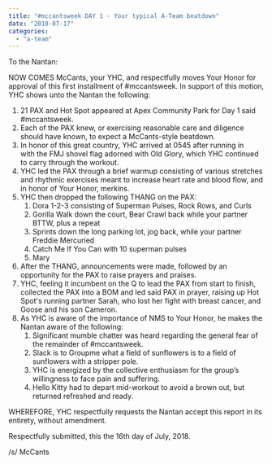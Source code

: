 ```yaml
---
title: "#mccantsweek DAY 1 - Your typical A-Team beatdown"
date: "2018-07-17"
categories: 
  - "a-team"
---
```


To the Nantan:

NOW COMES McCants, your YHC, and respectfully moves Your Honor for approval of this first installment of #mccantsweek. In support of this motion, YHC shows unto the Nantan the following:

1. 21 PAX and Hot Spot appeared at Apex Community Park for Day 1 said #mccantsweek.
2. Each of the PAX knew, or exercising reasonable care and diligence should have known, to expect a McCants-style beatdown.
3. In honor of this great country, YHC arrived at 0545 after running in with the FMJ shovel flag adorned with Old Glory, which YHC continued to carry through the workout.
4. YHC led the PAX through a brief warmup consisting of various stretches and rhythmic exercises meant to increase heart rate and blood flow, and in honor of Your Honor, merkins.
5. YHC then dropped the following THANG on the PAX:
    1. Dora 1-2-3 consisting of Superman Pulses, Rock Rows, and Curls
    2. Gorilla Walk down the court, Bear Crawl back while your partner BTTW, plus a repeat
    3. Sprints down the long parking lot, jog back, while your partner Freddie Mercuried
    4. Catch Me If You Can with 10 superman pulses
    5. Mary
6. After the THANG, announcements were made, followed by an opportunity for the PAX to raise prayers and praises.
7. YHC, feeling it incumbent on the Q to lead the PAX from start to finish, collected the PAX into a BOM and led said PAX in prayer, raising up Hot Spot's running partner Sarah, who lost her fight with breast cancer, and Goose and his son Cameron.
8. As YHC is aware of the importance of NMS to Your Honor, he makes the Nantan aware of the following:
    1. Significant mumble chatter was heard regarding the general fear of the remainder of #mccantsweek.
    2. Slack is to Groupme what a field of sunflowers is to a field of sunflowers with a stripper pole.
    3. YHC is energized by the collective enthusiasm for the group’s willingness to face pain and suffering.
    4. Hello Kitty had to depart mid-workout to avoid a brown out, but returned refreshed and ready.

WHEREFORE, YHC respectfully requests the Nantan accept this report in its entirety, without amendment.

Respectfully submitted, this the 16th day of July, 2018.

/s/ McCants
